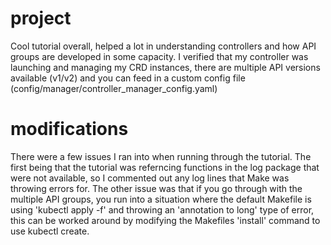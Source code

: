 # project

Cool tutorial overall, helped a lot in understanding controllers and how API groups are developed in some capacity. I verified that my controller was launching and managing my CRD instances, there are multiple API versions available (v1/v2) and you can feed in a custom config file (config/manager/controller_manager_config.yaml)


# modifications

There were a few issues I ran into when running through the tutorial. The first being that the tutorial was referncing functions in the log package that were not available, so I commented out any log lines that Make was throwing errors for. The other issue was that if you go through with the multiple API groups, you run into a situation where the default Makefile is using 'kubectl apply -f' and throwing an 'annotation to long' type of error, this can be worked around by modifying the Makefiles 'install' command to use kubectl create. 
